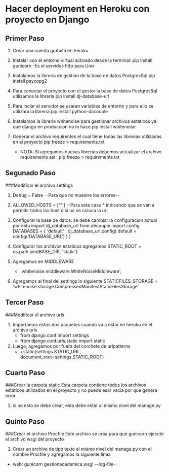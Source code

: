 # Hacer deployment en Heroku con proyecto en Django 
## Primer Paso
1. Crear una cuenta gratuita en heroku
2. Instalar con el entorno virtual activado desde la terminal:
    pip install gunicorn        -Es el servidos http para Unix
3. Instalamos la libreria de gestion de la base de datos PostgresSql
    pip install psycopg2
 
4. Para conectar el proyecto con el gestor la base de datos PostgresSql utilizamos la libreria 
    pip install dj-database-url

5. Para inciar el servidor se usaran variables de entorno y para ello se utilizara la libreria
    pip install python-dacouple
6. Instalamos la libreria whitenoise para gestionar archivos estaticos ya que django en produccion no lo hace
    pip install whitenoise
    
7. Generar el archivo requirentes el cual tiene todas las librerias utilizadas en el proyecto
    pip freeze > requirements.txt
    * NOTA: Si agregamos nuevas librerias debemos actualizar el archivo requirements asi : pip freeze > requirements.txt
    
## Segunado Paso
###Modificar el archivo settings
1. Debug = False        --Para que no muestre los errores--
2. ALLOWED_HOSTS = ['*']    --Para este caso * indicando que se van a permitir todos los host o si no se coloca la url
3. Configurar la base de datos: se debe cambiar la configuracion actual por esta
    import dj_database_url
    from decouple import config
    DATABASES = {
        'default' : dj_database_url.config(
            default = config('DATABASE_URL')
        )
    }
3. Configurar los archivos estaticos agregamos
    STATIC_ROOT = os.path.join(BASE_DIR, 'static')

4. Agregamos en MIDDLEWARE
   * 'whitenoise.middleware.WhiteNoiseMiddleware',
    
5. Agregamos al final del settings lo siguiente
    STATICFILES_STORAGE = 'whitenoise.storage.CompressedManifestStaticFilesStorage'
    
## Tercer Paso
###Modificar el archivo urls

1. Importamos estos dos paquetes cuando va a estar en heroku en el archivo urls
    * from django.conf import settings
    * from django.conf.urls.static import static
2. Luego, agregamos por fuera del corchete de urlpatterns
    * +static(settings.STATIC_URL, document_root=settings.STATIC_ROOT)
    
## Cuarto Paso
###Crear la  carpeta  static 
Esta carpeta contiene todos los archivos estaticos utilizados en el proyecto y no puede esar vacia por que genera error.
1. si no esta se debe crear, esta debe estar al mismo nivel del manage.py

## Quinto Paso
###Crear el archivo Procfile
Este archivo se crea para que gunicorn ejecute el archivo wsgi del proyecto

1. Crear un archivo de tipo texto al mismo nivel del manage.py con el nombre Procfile y agregamos la siguiente linea
* web: gunicorn gestionacademica.wsgi --log-file-
    


    




    
